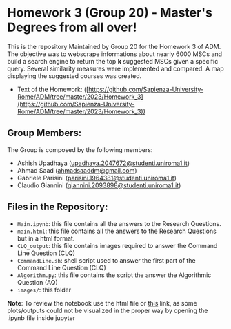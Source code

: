 # Homework 3 (Group 20) - Master's Degrees from all over!

This is the repository Maintained by Group 20 for the Homework 3 of ADM. The objective was to webscrape informations about nearly 6000 MSCs and build a search engine to return the top **k** suggested MSCs given a specific query. Several similarity measures were implemented and compared. A map displaying the suggested courses was created.
- Text of the Homework: ([https://github.com/Sapienza-University-Rome/ADM/tree/master/2023/Homework_3](https://github.com/Sapienza-University-Rome/ADM/tree/master/2023/Homework_3))

## Group Members:
The Group is composed by the following members:
- Ashish Upadhaya (upadhaya.2047672@studenti.uniroma1.it)
- Ahmad Saad (ahmadsaaddm@gmail.com)
- Gabriele Parisini (parisini.1964381@studenti.uniroma1.it)
- Claudio Giannini (giannini.2093898@studenti.uniroma1.it)

## Files in the Repository:
- `Main.ipynb`: this file contains all the answers to the Research Questions.
- `main.html`: this file contains all the answers to the Research Questions but in a html format.
- `CLQ_output`: this file contains images required to answer the Command Line Question (CLQ)
- `CommandLine.sh`:  shell script used to answer the first part of the Command Line Question (CLQ)
- `Algorithm.py`: this file contains the script the answer the Algorithmic Question (AQ)
- `images/`: this folder

**Note**: To review the notebook use the html file or [this]() link, as some plots/outputs could not be visualized in the proper way by opening the .ipynb file inside jupyter







 
